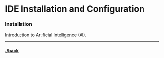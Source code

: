 # IDE Installation and Configuration

### Installation
Introduction to Artificial Intelligence (AI).


---

#### [./back](./README.md)
